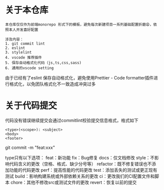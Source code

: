 # 关于本仓库
    本仓库仅仅作为前端monorepo 形式下的模板，避免每次新建项目一系列基础配置折磨😩，依照本人开发喜好配置

    涉及内容：
    1. git commit lint 
    2. eslint 
    3. stylelint 
    4. vscode 推荐插件
    5. 保存自动格式化代码（js,ts,css,sass)
    6. 通用的vscode setting
 
    
由于已经有了eslint 保存自动格式化，避免使用Prettier - Code formatter插件进行格式化，以免团队格式化不一致造成冲突过多

# 关于代码提交

代码没有错误继续提交会通过commitlint校验提交信息格式，格式如下

```
<type>(<scope>): <subject>
<body>
<footer>
```

git commit -m "feat:xxx"


type只有以下选项：
feat：新功能
fix：Bug修复
docs：仅文档修改
style：不影响代码含义的更改（空格、格式、缺少分号等）
refactor：既不修复错误也不添加功能的代码更改
perf：提高性能的代码更改
test：添加丢失的测试或更正现有测试
build：影响构建系统或外部依赖关系的更改
ci：更改我们的CI配置文件和脚本
chore：其他不修改src或测试文件的更改
revert：恢复以前的提交
